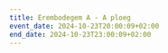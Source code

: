 ```yaml
---
title: Erembodegem A - A ploeg
event_date: 2024-10-23T20:00:09+02:00
end_date: 2024-10-23T23:00:09+02:00
---
```

